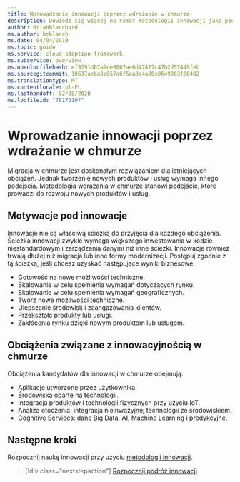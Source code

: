 ```yaml
---
title: Wprowadzanie innowacji poprzez wdrażanie w chmurze
description: Dowiedz się więcej na temat metodologii innowacji jako podejścia do programowania nowych produktów i usług w chmurze.
author: BrianBlanchard
ms.author: brblanch
ms.date: 04/04/2019
ms.topic: guide
ms.service: cloud-adoption-framework
ms.subservice: overview
ms.openlocfilehash: ef9291d07a9de6067ae6d47477c47b2d57449feb
ms.sourcegitcommit: 10637acba8c857a6f5aa8c4a80c0649903f60402
ms.translationtype: MT
ms.contentlocale: pl-PL
ms.lasthandoff: 02/28/2020
ms.locfileid: "78170107"
---
```

# <a name="innovate-through-cloud-adoption"></a>Wprowadzanie innowacji poprzez wdrażanie w chmurze

Migracja w chmurze jest doskonałym rozwiązaniem dla istniejących obciążeń. Jednak tworzenie nowych produktów i usług wymaga innego podejścia. Metodologia wdrażania w chmurze stanowi podejście, które prowadzi do rozwoju nowych produktów i usług.

## <a name="motivations-behind-innovation"></a>Motywacje pod innowacje

Innowacje nie są właściwą ścieżką do przyjęcia dla każdego obciążenia. Ścieżka innowacji zwykle wymaga większego inwestowania w kodzie niestandardowym i zarządzania danymi niż inne ścieżki. Innowacje również trwają dłużej niż migracja lub inne formy modernizacji. Postępuj zgodnie z tą ścieżką, jeśli chcesz uzyskać następujące wyniki biznesowe:

- Gotowość na nowe możliwości techniczne.
- Skalowanie w celu spełnienia wymagań dotyczących rynku.
- Skalowanie w celu spełnienia wymagań geograficznych.
- Twórz nowe możliwości techniczne.
- Ulepszanie środowisk i zaangażowania klientów.
- Przekształć produkty lub usługi.
- Zakłócenia rynku dzięki nowym produktom lub usługom.

## <a name="workloads-associated-with-cloud-innovation"></a>Obciążenia związane z innowacyjnością w chmurze

Obciążenia kandydatów dla innowacji w chmurze obejmują:

- Aplikacje utworzone przez użytkownika.
- Środowiska oparte na technologii.
- Integracja produktów i technologii fizycznych przy użyciu IoT.
- Analiza otoczenia: integracja nieinwazyjnej technologii ze środowiskiem.
- Cognitive Services: dane Big Data, AI, Machine Learning i predykcyjne.

## <a name="next-steps"></a>Następne kroki

Rozpocznij naukę innowacji przy użyciu [metodologii innowacji](../innovate/index.md).

> [!div class="nextstepaction"]
> [Rozpocznij podróż innowacji](../innovate/index.md)
